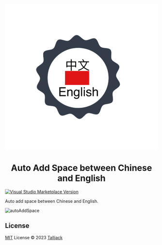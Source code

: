 <p align="center">
  <img src="res/icon.png"/>
</p>

<h1 align="center">Auto Add Space between Chinese and English</h1>

<a href="https://marketplace.visualstudio.com/items?itemName=talljack.vscode-auto-space" target="__blank"><img src="https://img.shields.io/visual-studio-marketplace/v/talljack.vscode-auto-space.svg?color=eee&amp;label=VS%20Code%20Marketplace&logo=visual-studio-code" alt="Visual Studio Marketplace Version" /></a>

Auto add space between Chinese and English.

![autoAddSpace](https://user-images.githubusercontent.com/34439652/230905590-b70f26dd-8ea8-4d5b-a4ea-b414c259edee.jpg)

## License

[MIT](./LICENSE) License © 2023 [Talljack](https://github.com/talljack)
